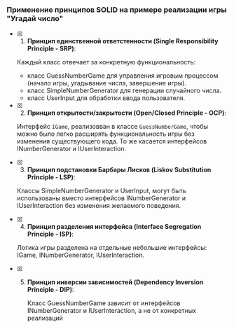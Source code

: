 ### Применение принципов SOLID  на примере реализации игры "Угадай число"

- [x] 1. **Принцип единственной ответстенности (Single Responsibility Principle - SRP)**:

    Каждый класс отвечает за конкретную функциональность:
    - класс GuessNumberGame для управления игровым процессом (начало игры, угадывание числа, завершение игры).
    - класс SimpleNumberGenerator для генерации случайного числа.
    - класс UserInput для обработки ввода пользователя.

- [x] 2. **Принцип открытости/закрытости (Open/Closed Principle - OCP)**:

    Интерфейс `IGame`, реализовван в классе `GuessNumberGame`, чтобы можно было легко расширять функциональность игры без изменения существующего кода.
    То же касается интерфейсов INumberGenerator и  IUserInteraction.

- [x] 3. **Принцип подстановки Барбары Лисков (Liskov Substitution Principle - LSP)**:

    Классы SimpleNumberGenerator и UserInput, могут быть использованы вместо интерфейсов INumberGenerator и  IUserInteraction без изменения желаемого поведения.

- [x] 4. **Принцип разделения интерфейса (Interface Segregation Principle - ISP)**:

    Логика игры разделена на отдельные небольшие интерфейсы: IGame, INumberGenerator, IUserInteraction.

- [x] 5. **Принцип инверсии зависимостей (Dependency Inversion Principle - DIP)**:

     Класс GuessNumberGame зависит от интерфейсов INumberGenerator и IUserInteraction, а не от конкретных реализаций
